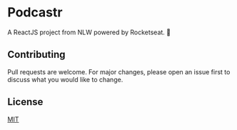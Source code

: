 # Podcastr

A ReactJS project from NLW powered by Rocketseat. 🚀

## Contributing
Pull requests are welcome. For major changes, please open an issue first to discuss what you would like to change.

## License
[MIT](https://choosealicense.com/licenses/mit/)
